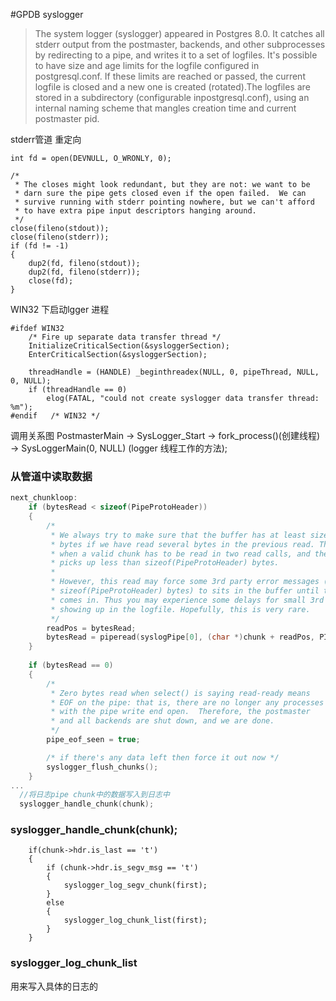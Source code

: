 #GPDB syslogger

>The system logger (syslogger) appeared in Postgres 8.0. It catches all stderr output from the postmaster, backends, and other subprocesses by redirecting to a pipe, and writes it to a set of logfiles. It's possible to have size and age limits for the logfile configured in postgresql.conf. If these limits are reached or passed, the current logfile is closed and a new one is created (rotated).The logfiles are stored in a subdirectory (configurable inpostgresql.conf), using an internal naming scheme that mangles creation time and current postmaster pid.



stderr管道 重定向

```
int	fd = open(DEVNULL, O_WRONLY, 0);

/*
 * The closes might look redundant, but they are not: we want to be
 * darn sure the pipe gets closed even if the open failed.	We can
 * survive running with stderr pointing nowhere, but we can't afford
 * to have extra pipe input descriptors hanging around.
 */
close(fileno(stdout));
close(fileno(stderr));
if (fd != -1)
{
	dup2(fd, fileno(stdout));
	dup2(fd, fileno(stderr));
	close(fd);
}
```



WIN32 下启动lgger  进程

```
#ifdef WIN32
	/* Fire up separate data transfer thread */
	InitializeCriticalSection(&sysloggerSection);
	EnterCriticalSection(&sysloggerSection);

    threadHandle = (HANDLE) _beginthreadex(NULL, 0, pipeThread, NULL, 0, NULL);
    if (threadHandle == 0)
        elog(FATAL, "could not create syslogger data transfer thread: %m");
#endif   /* WIN32 */
```



调用关系图
PostmasterMain -> SysLogger_Start ->  fork_process()(创建线程) -> SysLoggerMain(0, NULL) (logger 线程工作的方法);



### 从管道中读取数据

```c
next_chunkloop:
	if (bytesRead < sizeof(PipeProtoHeader))
	{
		/*
		 * We always try to make sure that the buffer has at least sizeof(PipeProtoHeader)
		 * bytes if we have read several bytes in the previous read. This handles the case
		 * when a valid chunk has to be read in two read calls, and the first read only
		 * picks up less than sizeof(PipeProtoHeader) bytes.
		 *
		 * However, this read may force some 3rd party error messages (less than
		 * sizeof(PipeProtoHeader) bytes) to sits in the buffer until the next message
		 * comes in. Thus you may experience some delays for small 3rd party error messages
		 * showing up in the logfile. Hopefully, this is very rare.
		 */
		readPos = bytesRead;
		bytesRead = piperead(syslogPipe[0], (char *)chunk + readPos, PIPE_CHUNK_SIZE - readPos);
	}
	
	if (bytesRead == 0)
	{
		/*
		 * Zero bytes read when select() is saying read-ready means
		 * EOF on the pipe: that is, there are no longer any processes
		 * with the pipe write end open.  Therefore, the postmaster
		 * and all backends are shut down, and we are done.
		 */
		pipe_eof_seen = true;

		/* if there's any data left then force it out now */
		syslogger_flush_chunks();
	}
...
  //将日志pipe chunk中的数据写入到日志中
  syslogger_handle_chunk(chunk);
```

###  syslogger_handle_chunk(chunk);

```
    if(chunk->hdr.is_last == 't')
	{
		if (chunk->hdr.is_segv_msg == 't')
		{
			syslogger_log_segv_chunk(first);
		}
		else
		{
			syslogger_log_chunk_list(first);
		}
	}
```

### syslogger_log_chunk_list

用来写入具体的日志的

